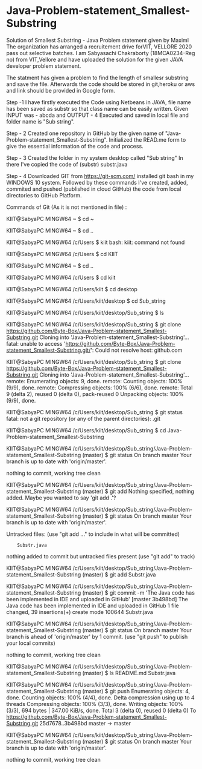 # Java-Problem-statement_Smallest-Substring
Solution of  Smallest Substring - Java Problem statement given by Maximl
The organization has arranged a recruitement drive forVIT, VELLORE 2020 pass out selective batches.
I am Sabyasachi Chakraborty (18MCA0234-Reg no) from VIT,Vellore and have uploaded the solution for the given JAVA developer problem statement.

The statment has given a problem to find the length of smallesr substring and save the file.
Afterwards the code should be stored in git,heroku or aws and link should be provided in Google form.

Step -1 I have firstly executed the Code using Netbeans in JAVA, file name has been saved as substr so that class name can be easily written.
Given INPUT was - abcda and OUTPUT - 4 
Executed and saved in local file and folder name is "Sub string".

Step - 2 Created one repository in GitHub by the given name of "Java-Problem-statement_Smallest-Substring".
Initialized the READ.me form to give the essential information of the code and process.

Step - 3 Created the folder in my system desktop called "Sub string"
In there I've copied the code of (substr) substr.java

Step - 4 Downloaded GIT from https://git-scm.com/
installed git bash in my WINDOWS 10 system.
Followed by these commands I've created, added, commited and pushed (published in cloud GitHub) the code from local directories to GitHub Platform.

Commands of Git (As it is not mentioned in file) : 

KIIT@SabyaPC MINGW64 ~
$ cd ~

KIIT@SabyaPC MINGW64 ~
$ cd ..

KIIT@SabyaPC MINGW64 /c/Users
$ kiit
bash: kiit: command not found

KIIT@SabyaPC MINGW64 /c/Users
$ cd KIIT

KIIT@SabyaPC MINGW64 ~
$ cd ..

KIIT@SabyaPC MINGW64 /c/Users
$ cd kiit

KIIT@SabyaPC MINGW64 /c/Users/kiit
$ cd desktop

KIIT@SabyaPC MINGW64 /c/Users/kiit/desktop
$ cd Sub_string

KIIT@SabyaPC MINGW64 /c/Users/kiit/desktop/Sub_string
$ ls

KIIT@SabyaPC MINGW64 /c/Users/kiit/desktop/Sub_string
$ git clone https://github.com/Byte-Box/Java-Problem-statement_Smallest-Substring.git
Cloning into 'Java-Problem-statement_Smallest-Substring'...
fatal: unable to access 'https://github.com/Byte-Box/Java-Problem-statement_Smallest-Substring.git/': Could not resolve host: github.com

KIIT@SabyaPC MINGW64 /c/Users/kiit/desktop/Sub_string
$ git clone https://github.com/Byte-Box/Java-Problem-statement_Smallest-Substring.git
Cloning into 'Java-Problem-statement_Smallest-Substring'...
remote: Enumerating objects: 9, done.
remote: Counting objects: 100% (9/9), done.
remote: Compressing objects: 100% (6/6), done.
remote: Total 9 (delta 2), reused 0 (delta 0), pack-reused 0
Unpacking objects: 100% (9/9), done.

KIIT@SabyaPC MINGW64 /c/Users/kiit/desktop/Sub_string
$ git status
fatal: not a git repository (or any of the parent directories): .git

KIIT@SabyaPC MINGW64 /c/Users/kiit/desktop/Sub_string
$ cd Java-Problem-statement_Smallest-Substring

KIIT@SabyaPC MINGW64 /c/Users/kiit/desktop/Sub_string/Java-Problem-statement_Smallest-Substring (master)
$ git status
On branch master
Your branch is up to date with 'origin/master'.

nothing to commit, working tree clean

KIIT@SabyaPC MINGW64 /c/Users/kiit/desktop/Sub_string/Java-Problem-statement_Smallest-Substring (master)
$ git add
Nothing specified, nothing added.
Maybe you wanted to say 'git add .'?

KIIT@SabyaPC MINGW64 /c/Users/kiit/desktop/Sub_string/Java-Problem-statement_Smallest-Substring (master)
$ git status
On branch master
Your branch is up to date with 'origin/master'.

Untracked files:
  (use "git add <file>..." to include in what will be committed)

        Substr.java

nothing added to commit but untracked files present (use "git add" to track)

KIIT@SabyaPC MINGW64 /c/Users/kiit/desktop/Sub_string/Java-Problem-statement_Smallest-Substring (master)
$ git add Substr.java

KIIT@SabyaPC MINGW64 /c/Users/kiit/desktop/Sub_string/Java-Problem-statement_Smallest-Substring (master)
$ git commit -m 'The Java code has been implemented in IDE and uploaded in GitHub'
[master 3b498bd] The Java code has been implemented in IDE and uploaded in GitHub
 1 file changed, 39 insertions(+)
 create mode 100644 Substr.java

KIIT@SabyaPC MINGW64 /c/Users/kiit/desktop/Sub_string/Java-Problem-statement_Smallest-Substring (master)
$ git status
On branch master
Your branch is ahead of 'origin/master' by 1 commit.
  (use "git push" to publish your local commits)

nothing to commit, working tree clean

KIIT@SabyaPC MINGW64 /c/Users/kiit/desktop/Sub_string/Java-Problem-statement_Smallest-Substring (master)
$ ls
README.md  Substr.java

KIIT@SabyaPC MINGW64 /c/Users/kiit/desktop/Sub_string/Java-Problem-statement_Smallest-Substring (master)
$ git push
Enumerating objects: 4, done.
Counting objects: 100% (4/4), done.
Delta compression using up to 4 threads
Compressing objects: 100% (3/3), done.
Writing objects: 100% (3/3), 694 bytes | 347.00 KiB/s, done.
Total 3 (delta 0), reused 0 (delta 0)
To https://github.com/Byte-Box/Java-Problem-statement_Smallest-Substring.git
   25d7678..3b498bd  master -> master

KIIT@SabyaPC MINGW64 /c/Users/kiit/desktop/Sub_string/Java-Problem-statement_Smallest-Substring (master)
$ git status
On branch master
Your branch is up to date with 'origin/master'.

nothing to commit, working tree clean
